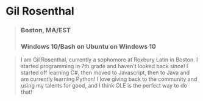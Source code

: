 # Gil Rosenthal
>### Boston, MA/EST
>### Windows 10/Bash on Ubuntu on Windows 10

>I am Gil Rosenthal, currently a sophomore at Roxbury Latin in Boston.
I started programming in 7th grade and haven't looked back since! 
I started off learning C#, then moved to Javascript, then to Java and am currently learning Python!
I love giving back to the community and using my talents for good, and I think OLE is the perfect way to do that!
